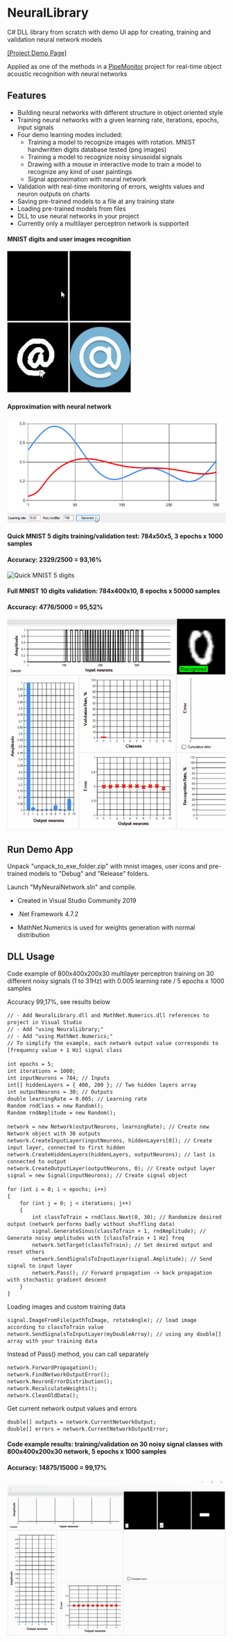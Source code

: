 # NeuralLibrary

C# DLL library from scratch with demo UI app for creating, training and validation neural network models

[[Project Demo Page]](https://alexfcoding.github.io/NeuralLibrary/)

Applied as one of the methods in a [PipeMonitor](https://alexfcoding.github.io/PipeMonitor/) project for real-time object acoustic recognition with neural networks

## Features

- Building neural networks with different structure in object oriented style
- Training neural networks with a given learning rate, iterations, epochs, input signals
- Four demo learning modes included:
  - Training a model to recognize images with rotation. MNIST handwritten digits database tested (png images)
  - Training a model to recognize noisy sinusoidal signals
  - Drawing with a mouse in interactive mode to train a model to recognize any kind of user paintings
  - Signal approximation with neural network
- Validation with real-time monitoring of errors, weights values and neuron outputs on charts
- Saving pre-trained models to a file at any training state
- Loading pre-trained models from files
- DLL to use neural networks in your project
- Currently only a multilayer perceptron network is supported

#### MNIST digits and user images recognition

<img src="gifs\handwritten_digits.gif" width="285"/> <img src="gifs\icons_validation.gif" width="285"/>

#### Approximation with neural network

#### <img src="gifs\approx_sin.gif" width="773"/>

#### Quick MNIST 5 digits training/validation test: 784x50x5, 3 epochs x 1000 samples

#### Accuracy: 2329/2500 = 93,16%

![Quick MNIST 5 digits](gifs/quick_test_5.gif)

#### Full MNIST 10 digits validation: 784x400x10, 8 epochs x 50000 samples

#### Accuracy: 4776/5000 = 95,52%

![MNIST 10 digits](gifs/validation_10digits.gif)

## Run Demo App

Unpack "unpack_to_exe_folder.zip" with mnist images, user icons and pre-trained models to "Debug" and "Release" folders.

Launch "MyNeuralNetwork.sln" and compile.

- Created in Visual Studio Community 2019
- .Net Framework 4.7.2

- MathNet.Numerics is used for weights generation with normal distribution

## DLL Usage

Code example of 800x400x200x30 multilayer perceptron training on 30 different noisy signals (1 to 31Hz) with 0.005 learning rate / 5 epochs x 1000 samples

Accuracy 99,17%, see results below

```
// - Add NeuralLibrary.dll and MathNet.Numerics.dll references to project in Visual Studio
// - Add "using NeuralLibrary;"
// - Add "using MathNet.Numerics;"
// To simplify the example, each network output value corresponds to [frequency value + 1 Hz] signal class

int epochs = 5;
int iterations = 1000;
int inputNeurons = 784; // Inputs
int[] hiddenLayers = { 400, 200 }; // Two hidden layers array
int outputNeurons = 30; // Outputs
double learningRate = 0.005; // Learning rate
Random rndClass = new Random();
Random rndAmplitude = new Random();

network = new Network(outputNeurons, learningRate); // Create new Network object with 30 outputs
network.CreateInputLayer(inputNeurons, hiddenLayers[0]); // Create input layer, connected to first hidden
network.CreateHiddenLayers(hiddenLayers, outputNeurons); // last is connected to output
network.CreateOutputLayer(outputNeurons, 0); // Create output layer
signal = new Signal(inputNeurons); // Create signal object

for (int i = 0; i < epochs; i++) 
{
    for (int j = 0; j < iterations; j++) 
    {
        int classToTrain = rndClass.Next(0, 30); // Randomize desired output (network performs badly without shuffling data)
        signal.GenerateSinus(classToTrain + 1, rndAmplitude); // Generate noisy amplitudes with [classToTrain + 1 Hz] freq
        network.SetTarget(classToTrain); // Set desired output and reset others
        network.SendSignalsToInputLayer(signal.Amplitude); // Send signal to input layer 
        network.Pass(); // Forward propagation -> back propagation with stochastic gradient descent  
    }
}
```

Loading images and custom training data

```
signal.ImageFromFile(pathToImage, rotateAngle); // load image according to classToTrain value        
network.SendSignalsToInputLayer(myDoubleArray); // using any double[] array with your training data      
```

Instead of Pass() method, you can call separately

```
network.ForwardPropagation();
network.FindNetworkOutputError();
network.NeuronErrorDistribution();
network.RecalculateWeights();
network.CleanOldData();
```

Get current network output values and errors

```
double[] outputs = network.CurrentNetworkOutput;
double[] errors = network.CurrentNetworkOutputError;
```

#### Code example results: training/validation on 30 noisy signal classes with 800x400x200x30 network, 5 epochs x 1000 samples

#### Accuracy: 14875/15000 = 99,17%

![Noisy signal](gifs/sin_validation.gif)

